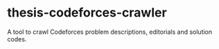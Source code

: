 # thesis-codeforces-crawler
A tool to crawl Codeforces problem descriptions, editorials and solution codes.
